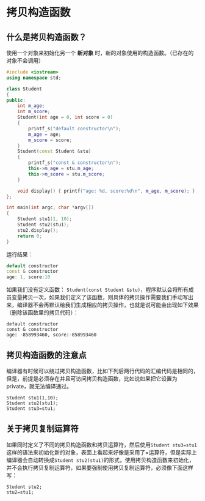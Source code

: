 # 拷贝构造函数

## 什么是拷贝构造函数？

使用一个对象来初始化另一个 **新对象** 时，新的对象使用的构造函数。（已存在的对象不会调用）

```c++
#include <iostream>
using namespace std;

class Student
{
public:
    int m_age;
    int m_score;
    Student(int age = 0, int score = 0)
    {
        printf_s("default constructor\n");
        m_age = age;
        m_score = score;
    }
    Student(const Student &stu)
    {
        printf_s("const & constructor\n");
        this->m_age = stu.m_age;
        this->m_score = stu.m_score;
    }

    void display() { printf("age: %d, score:%d\n", m_age, m_score); }
};

int main(int argc, char *argv[])
{
    Student stu1(1, 10);
    Student stu2(stu1);
    stu2.display();
    return 0;
}

```

运行结果：

```c++
default constructor
const & constructor
age: 1, score:10
```

如果我们没有定义函数： `Student(const Student &stu)`，程序默认会将所有成员变量拷贝一次，如果我们定义了该函数，则具体的拷贝操作需要我们手动写出来，编译器不会再默认给我们生成相应的拷贝操作，也就是说可能会出现如下效果（删除该函数里的拷贝代码）：

```
default constructor
const & constructor
age: -858993460, score:-858993460
```

## 拷贝构造函数的注意点

编译器有时候可以绕过拷贝构造函数，比如下列后两行代码的汇编代码是相同的，但是，前提是必须存在并且可访问拷贝构造函数，比如说如果把它设置为private，就无法编译通过。

```
Student stu1(1,10);
Student stu2(stu1);
Student stu3=stu1;
```

## 关于拷贝复制运算符

如果同时定义了不同的拷贝构造函数和拷贝运算符，然后使用`Student stu3=stu1` 这样的语法来初始化新的对象，表面上看起来好像是采用了=运算符，但是实际上编译器会自动转换成`Student stu2(stu1)`的形式，使用拷贝构造函数来初始化，并不会执行拷贝复制运算符，如果要强制使用拷贝复制运算符，必须像下面这样写：

```
Student stu2;
stu2=stu1;
```

